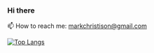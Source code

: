 ### Hi there

📫 How to reach me: markchristison@gmail.com

[![Top Langs](https://github-readme-stats.vercel.app/api/top-langs/?username=MCKevmeister&layout=compact)]()
